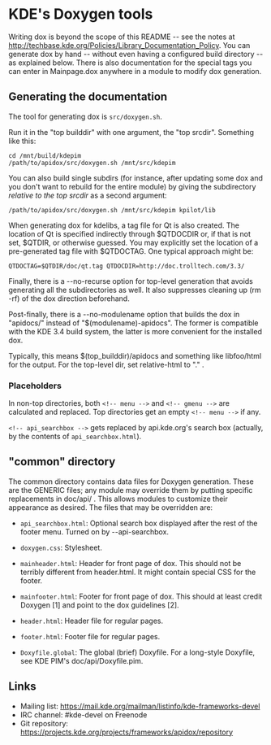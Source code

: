 # KDE's Doxygen tools

Writing dox is beyond the scope of this README -- see the notes at
<http://techbase.kde.org/Policies/Library_Documentation_Policy>.
You can generate dox by hand -- without even having a configured
build directory -- as explained below. There is also documentation
for the special tags you can enter in Mainpage.dox anywhere
in a module to modify dox generation.

## Generating the documentation

The tool for generating dox is `src/doxygen.sh`.

Run it in the "top builddir" with one argument, the "top srcdir". Something
like this:

    cd /mnt/build/kdepim
    /path/to/apidox/src/doxygen.sh /mnt/src/kdepim

You can also build single subdirs (for instance, after updating some
dox and you don't want to rebuild for the entire module) by giving the
subdirectory _relative to the top srcdir_ as a second argument:

    /path/to/apidox/src/doxygen.sh /mnt/src/kdepim kpilot/lib

When generating dox for kdelibs, a tag file for Qt is also created.
The location of Qt is specified indirectly through $QTDOCDIR or,
if that is not set, $QTDIR, or otherwise guessed. You may explicitly
set the location of a pre-generated tag file with $QTDOCTAG. One
typical approach might be:

    QTDOCTAG=$QTDIR/doc/qt.tag QTDOCDIR=http://doc.trolltech.com/3.3/

Finally, there is a --no-recurse option for top-level generation
that avoids generating all the subdirectories as well. It also
suppresses cleaning up (rm -rf) of the dox direction beforehand.

Post-finally, there is a --no-modulename option that builds the
dox in "apidocs/" instead of "$(modulename)-apidocs". The former is
compatible with the KDE 3.4 build system, the latter is more convenient
for the installed dox.

Typically, this means $(top_builddir)/apidocs and something like
libfoo/html for the output. For the top-level dir, set relative-html
to "." .

### Placeholders

In non-top directories, both `<!-- menu -->` and `<!-- gmenu -->` are
calculated and replaced. Top directories get an empty `<!-- menu -->` if any.

`<!-- api_searchbox -->` gets replaced by api.kde.org's search box (actually,
by the contents of `api_searchbox.html`).

## "common" directory

The common directory contains data files for Doxygen generation. These are the
GENERIC files; any module may override them by putting specific replacements in
doc/api/ .  This allows modules to customize their appearance as desired.  The
files that may be overridden are:

- `api_searchbox.html`:
    Optional search box displayed after the rest of the footer menu. Turned on
    by --api-searchbox.

- `doxygen.css`:
    Stylesheet.

- `mainheader.html`:
    Header for front page of dox. This should not be terribly different from
    header.html.  It might contain special CSS for the footer.

- `mainfooter.html`:
    Footer for front page of dox. This should at least credit Doxygen [1] and
    point to the dox guidelines [2].

- `header.html`:
    Header file for regular pages.

- `footer.html`:
    Footer file for regular pages.

- `Doxyfile.global`:
    The global (brief) Doxyfile. For a long-style Doxyfile, see KDE PIM's
    doc/api/Doxyfile.pim.

## Links

- Mailing list: <https://mail.kde.org/mailman/listinfo/kde-frameworks-devel>
- IRC channel: #kde-devel on Freenode
- Git repository: <https://projects.kde.org/projects/frameworks/apidox/repository>
